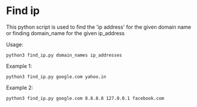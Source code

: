# Find ip
This python script is used to find the 'ip address' for the given domain name or finding domain_name for the given ip_address 

Usage:
```
python3 find_ip.py domain_names ip_addresses
```

Example 1:
```
python3 find_ip.py google.com yahoo.in
```

Example 2:
```
python3 find_ip.py google.com 8.8.8.8 127.0.0.1 facebook.com
```

